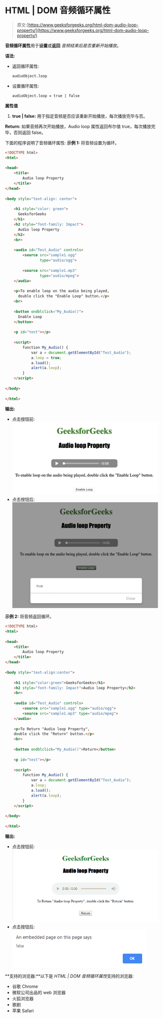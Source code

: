 # HTML | DOM 音频循环属性

> 原文:[https://www.geeksforgeeks.org/html-dom-audio-loop-property/](https://www.geeksforgeeks.org/html-dom-audio-loop-property/)

**音频循环属性**用于**设置**或**返回** *音频结束后是否重新开始播放*。

**语法:**

*   返回循环属性:

    ```html
    audioObject.loop
    ```

*   设置循环属性:

    ```html
    audioObject.loop = true | false
    ```

**属性值**

1.  **true | false:** 用于指定音频是否应该重新开始播放，每次播放完毕与否。

**Return:** 如果音频再次开始播放，Audio loop 属性返回布尔值 true，每次播放完毕，否则返回 false。

下面的程序说明了音频循环属性:
**示例 1:** 将音频设置为循环。

```html
<!DOCTYPE html>
<html>

<head>
    <title>
        Audio loop Property
    </title>
</head>

<body style="text-align: center">

    <h1 style="color: green">
      GeeksforGeeks
    </h1>
    <h2 style="font-family: Impact">
      Audio loop Property
    </h2>
    <br>

    <audio id="Test_Audio" controls>
        <source src="sample1.ogg" 
                type="audio/ogg">

        <source src="sample1.mp3" 
                type="audio/mpeg">
    </audio>

    <p>To enable loop on the audio being played,
      double click the "Enable Loop" button.</p>
    <br>

    <button ondblclick="My_Audio()">
      Enable Loop
    </button>

    <p id="test"></p>

    <script>
        function My_Audio() {
            var a = document.getElementById("Test_Audio");
            a.loop = true;
            a.load();
            alert(a.loop);
        }
    </script>

</body>

</html>
```

**输出:**

*   点击按钮前:
    ![](img/0808cfdfa7f99d6f52fc5d69aa52ec68.png)
*   点击按钮后:
    ![](img/a4cbd40800c5f3f5dd1e8b7328299ac0.png)

**示例 2:** 将音频返回循环。

```html
<!DOCTYPE html>
<html>

<head>
    <title>
        Audio loop Property
    </title>
</head>

<body style="text-align:center">

    <h1 style="color:green">GeeksforGeeks</h1>
    <h2 style="font-family: Impact">Audio loop Property</h2>
    <br>

    <audio id="Test_Audio" controls>
        <source src="sample1.ogg" type="audio/ogg">
        <source src="sample1.mp3" type="audio/mpeg">
    </audio>

    <p>To Return "Audio loop Property", 
    double click the "Return" button.</p>
    <br>

    <button ondblclick="My_Audio()">Return</button>

    <p id="test"></p>

    <script>
        function My_Audio() {
            var a = document.getElementById("Test_Audio");
            a.loop;
            a.load();
            alert(a.loop);
        }
    </script>

</body>

</html>
```

**输出:**

*   点击按钮前:
    ![](img/fd02285f9407a7cb0ecb5f57690738ff.png)
*   点击按钮后:
    ![](img/0fcb85ddc38f924866ab0c8a8525a761.png)

**支持的浏览器:**以下是 *HTML | DOM 音频循环属性*支持的浏览器:

*   谷歌 Chrome
*   微软公司出品的 web 浏览器
*   火狐浏览器
*   歌剧
*   苹果 Safari
